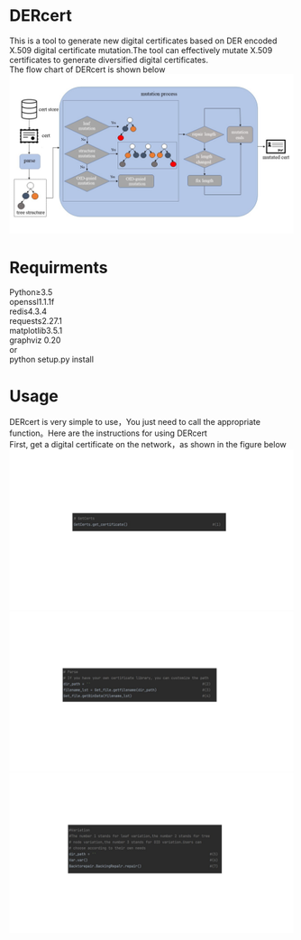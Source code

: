 # DERcert
This is a tool to generate new digital certificates based on DER encoded X.509 digital certificate mutation.The tool can effectively mutate X.509 certificates to generate diversified digital certificates.</br>
The flow chart of DERcert is shown below</br>
![Image text](https://github.com/ydgydg/DERcert/blob/main/image/%E5%B9%BB%E7%81%AF%E7%89%8714.JPG)
# Requirments
Python≥3.5</br>
openssl1.1.1f</br>
redis4.3.4</br>
requests2.27.1</br>
matplotlib3.5.1</br>
graphviz 0.20</br>
or</br>
python setup.py install
# Usage
DERcert is very simple to use，You just need to call the appropriate function。Here are the instructions for using DERcert</br>
First, get a digital certificate on the network，as shown in the figure below
![Image text](https://github.com/ydgydg/DERcert/blob/main/image/step1.JPG)</br>
![Image text](https://github.com/ydgydg/DERcert/blob/main/image/step2.JPG)</br>
![Image text](https://github.com/ydgydg/DERcert/blob/main/image/step3.JPG)</br>


